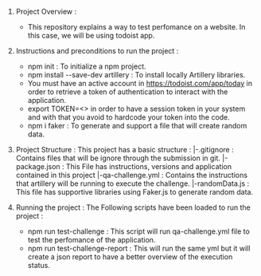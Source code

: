 1. Project Overview : 
    - This repository explains a way to test perfomance on a website. In this case, we will be using todoist app.

2. Instructions and preconditions to run the project :
    - npm init : To initialize a npm project.
    - npm install --save-dev artillery : To install locally Artillery libraries.
    - You must have an active account in https://todoist.com/app/today  in order to retrieve a token of authentication to interact with the application.
    - export TOKEN=<<the number of your token>> in order to have a session token in your system and with that you avoid to hardcode your token into the code.
    - npm i faker : To generate and support a file that will create random data.

3. Project Structure : 
    This project has a basic structure :
    |-.gitignore : Contains files that will be ignore through the submission in git.
    |-package.json : This File has  instructions, versions and application contained in this project
    |-qa-challenge.yml : Contains the instructions that artillery will be running to execute the challenge.
    |-randomData.js : This file has supportive libraries using Faker.js to generate random data.


4. Running the project : 
    The Following scripts have been loaded to run the project :
    * npm run test-challenge : This script will run qa-challenge.yml file to test the perfomance of the application.
    * npm run test-challenge-report : This will run the same yml but it will create a json report to have a better overview of the execution status.



